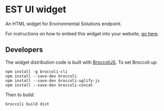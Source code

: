 # EST UI widget

An HTML widget for Environmental Solutions endpoint.

For instructions on how to embed this widget into your website, [go here](http://govwizely.github.io/est-ui-widget/).

## Developers

The widget distribution code is built with [BroccoliJS](https://github.com/broccolijs/broccoli). To set Broccoli up:

    npm install -g broccoli-cli
    npm install --save-dev broccoli
    npm install --save-dev broccoli-uglify-js
    npm install --save-dev broccoli-concat

Then to build:

    broccoli build dist
